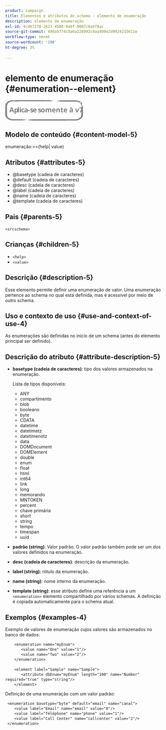 ```yaml
---
product: campaign
title: Elementos e atributos do schema - elemento de enumeração
description: elemento de enumeração
exl-id: 4cd67278-2623-4508-9a9f-9007c6a5f8ac
source-git-commit: 40da5774c8a6a228992c4aa400e2d9924215611e
workflow-type: tm+mt
source-wordcount: '198'
ht-degree: 3%

---
```


# elemento de enumeração {#enumeration--element}

![](../../../assets/v7-only.svg)

## Modelo de conteúdo {#content-model-5}

enumeração:==(help| value)

## Atributos {#attributes-5}

* @basetype (cadeia de caracteres)
* @default (cadeia de caracteres)
* @desc (cadeia de caracteres)
* @label (cadeia de caracteres)
* @name (cadeia de caracteres)
* @template (cadeia de caracteres)

## Pais {#parents-5}

`<srcschema>`

## Crianças {#children-5}

* `<help>`
* `<value>`

## Descrição {#description-5}

Esse elemento permite definir uma enumeração de valor. Uma enumeração pertence ao schema no qual está definida, mas é acessível por meio de outro schema.

## Uso e contexto de uso {#use-and-context-of-use-4}

As enumerações são definidas no início de um schema (antes do elemento principal ser definido).

## Descrição do atributo {#attribute-description-5}

* **basetype (cadeia de caracteres)**: tipo dos valores armazenados na enumeração.

   Lista de tipos disponíveis:

   * ANY
   * compartimento
   * blob
   * booleano
   * byte
   * CDATA
   * datetime
   * datetimetz
   * datetimenotz
   * data
   * DOMDocument
   * DOMElement
   * double
   * enum
   * float
   * html
   * int64
   * link
   * long
   * memorando
   * MNTOKEN
   * percent
   * chave primária
   * short
   * string
   * tempo
   * timespan
   * uuid

* **padrão (string)**: Valor padrão. O valor padrão também pode ser um dos valores definidos na enumeração.
* **desc (cadeia de caracteres)**: descrição da enumeração.
* **label (string)**: rótulo da enumeração.
* **name (string)**: nome interno da enumeração.
* **template (string)**: esse atributo define uma referência a um `<enumeration>` elemento compartilhado por vários schemas. A definição é copiada automaticamente para o schema atual.

## Exemplos {#examples-4}

Exemplo de valores de enumeração cujos valores são armazenados no banco de dados:

```
    <enumeration name="myEnum">
       <value name="One" value="1"/>
       <value name="Two" value="2"/>
    </enumeration>

    <element label="Sample" name="Sample">
       <attribute dbEnum="myEnum" length="100" name="Number" required="true" type="string"/>
    </element>
```

Definição de uma enumeração com um valor padrão:

```
 <enumeration basetype="byte" default="email" name="canal">
    <value label="Email" name="email" value="0"/> 
    <value label="Téléphone" name="phone" value="1"/>
    <value label="Call Center" name="callcenter" value="2"/>
 </enumeration>
```
